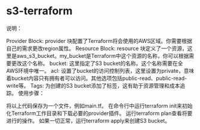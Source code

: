 # s3-terraform

说明：

Provider Block: provider 块配置了Terraform将会使用的AWS区域。你需要根据自己的需求更改region属性。
Resource Block: resource 块定义了一个资源，这里是aws_s3_bucket。my_bucket是Terraform中这个资源的名称，你可以根据需要更改这个名称。
bucket: 这里指定了S3 bucket的名称。这个名称需要在全AWS环境中唯一。
acl: 设置了bucket的访问控制列表，这里设置为private，意味着bucket内容只有拥有者可以访问。其他选项包括public-read、public-read-write等。
Tags: 为创建的S3 bucket添加了标签，这有助于资源管理和成本追踪。
使用步骤：

将以上代码保存为一个文件，例如main.tf。
在命令行中运行terraform init来初始化Terraform工作目录和下载必要的provider插件。
运行terraform plan查看将要进行的操作。
如果一切正常，运行terraform apply来创建S3 bucket。
